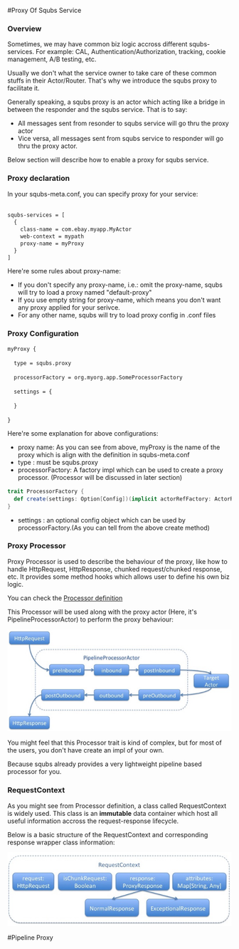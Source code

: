 #Proxy Of Squbs Service

### Overview
Sometimes, we may have common biz logic accross different squbs-services.
For example: CAL, Authentication/Authorization, tracking, cookie management, A/B testing, etc.

Usually we don't what the service owner to take care of these common stuffs in their Actor/Router.
That's why we introduce the squbs proxy to facilitate it.

Generally speaking, a squbs proxy is an actor which acting like a bridge in between the responder and the squbs service.
That is to say:
* All messages sent from resonder to squbs service will go thru the proxy actor
* Vice versa, all messages sent from squbs service to responder will go thru the proxy actor.


Below section will describe how to enable a proxy for squbs service.

### Proxy declaration

In your squbs-meta.conf, you can specify proxy for your service:

```

squbs-services = [
  {
    class-name = com.ebay.myapp.MyActor
    web-context = mypath
    proxy-name = myProxy
  }
]

```

Here're some rules about proxy-name:
* If you don't specify any proxy-name, i.e.: omit the proxy-name, squbs will try to load a proxy named "default-proxy"
* If you use empty string for proxy-name, which means you don't want any proxy applied for your serivce.
* For any other name, squbs will try to load proxy config in .conf files


### Proxy Configuration

```
myProxy {

  type = squbs.proxy

  processorFactory = org.myorg.app.SomeProcessorFactory

  settings = {
    
  }

}

```

Here're some explanation for above configurations:

* proxy name:  As you can see from above, myProxy is the name of the proxy which is align with the definition in squbs-meta.conf
* type :  must be squbs.proxy
* processorFactory: A factory impl which can be used to create a proxy processor. (Processor will be discussed in later section)
```scala
trait ProcessorFactory {
  def create(settings: Option[Config])(implicit actorRefFactory: ActorRefFactory): Option[Processor]
}
```
* settings : an optional config object which can be used by processorFactory.(As you can tell from the above create method)


### Proxy Processor

Proxy Processor is used to describe the behaviour of the proxy, like how to handle HttpRequest, HttpResponse, chunked request/chunked response, etc. It provides some method hooks which allows user to define his own biz logic.

You can check the [Processor definition](https://github.corp.ebay.com/Squbs/squbs/blob/master/squbs-pipeline/src/main/scala/org/squbs/pipeline/Processor.scala#L31)

This Processor will be used along with the proxy actor (Here, it's PipelineProcessorActor) to perform the proxy behaviour:

![Processor](./img/Processor.jpg)

You might feel that this Processor trait is kind of complex, but for most of the users, you don't have create an impl of your own.

Because squbs already provides a very lightweight pipeline based processor for you. 


### RequestContext

As you might see from Processor definition, a class called RequestContext is widely used.
This class is an **immutable** data container which host all useful information accross the request-response lifecycle.

Below is a basic structure of the RequestContext and corresponding response wrapper class information:

![RequestContext](./img/RequestContext.jpg)


#Pipeline Proxy

